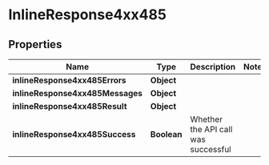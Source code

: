 # InlineResponse4xx485

## Properties
Name | Type | Description | Notes
------------ | ------------- | ------------- | -------------
**inlineResponse4xx485Errors** | **Object** |  | 
**inlineResponse4xx485Messages** | **Object** |  | 
**inlineResponse4xx485Result** | **Object** |  | 
**inlineResponse4xx485Success** | **Boolean** | Whether the API call was successful | 
